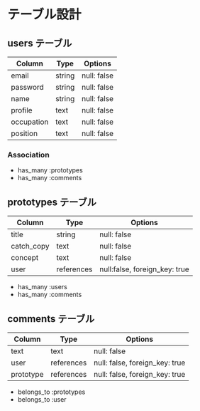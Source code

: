 # テーブル設計

## users テーブル

| Column   | Type   | Options     |
| -------- | ------ | ----------- |
| email    | string | null: false |
| password | string | null: false |
| name     | string | null: false |
| profile  | text   | null: false |
|occupation| text   | null: false |
|position  | text   | null: false |

### Association

- has_many :prototypes
- has_many :comments

## prototypes テーブル

| Column    | Type       | Options     |
| ------    | ---------- | ----------- |
| title     | string     | null: false |
|catch_copy | text       | null: false |
|concept    | text       | null: false |
|user       | references | null:false, foreign_key: true |

- has_many :users
- has_many :comments


## comments テーブル

| Column   | Type       | Options                        |
| -------  | ---------- | ------------------------------ |
| text     | text       | null: false                    |
| user     | references | null: false, foreign_key: true |
|prototype | references | null: false, foreign_key: true |

- belongs_to :prototypes
- belongs_to :user

